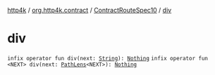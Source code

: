 [http4k](../../index.md) / [org.http4k.contract](../index.md) / [ContractRouteSpec10](index.md) / [div](./div.md)

# div

`infix operator fun div(next: `[`String`](https://kotlinlang.org/api/latest/jvm/stdlib/kotlin/-string/index.html)`): `[`Nothing`](https://kotlinlang.org/api/latest/jvm/stdlib/kotlin/-nothing/index.html)
`infix operator fun <NEXT> div(next: `[`PathLens`](../../org.http4k.lens/-path-lens/index.md)`<NEXT>): `[`Nothing`](https://kotlinlang.org/api/latest/jvm/stdlib/kotlin/-nothing/index.html)